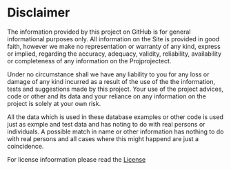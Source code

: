 # Disclaimer
The information provided by this project on GitHub is for general informational purposes only. All information on the Site is provided in good faith, however we make no representation or warranty of any kind, express or implied, regarding the accuracy, adequacy, validity, reliability, availability or completeness of any information on the Projprojectect.

Under no circumstance shall we have any liability to you for any loss or damage of any kind incurred as a result of the use of the the information, tests and suggestions made by this project. Your use of the project advices, code or other and its data and your reliance on any information on the project is solely at your own risk. 

All the data which is used in these database examples or other code is used just as exmple and test data and has noting to do with real persons or individuals. A possible match in name or other information has nothing to do with real persons and all cases where this might happend are just a coincidence.

For license infoormation please read the [License](Docs/LICENSE.md)